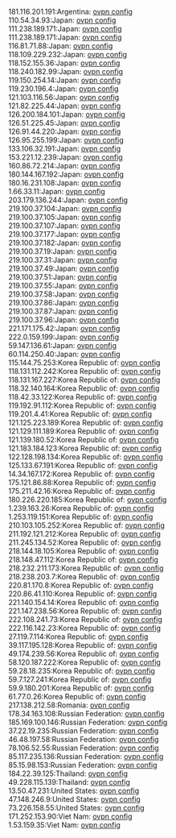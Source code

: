 181.116.201.191:Argentina: [ovpn config](vpn/181_116_201_191.ovpn)  
110.54.34.93:Japan: [ovpn config](vpn/110_54_34_93.ovpn)  
111.238.189.171:Japan: [ovpn config](vpn/111_238_189_171.ovpn)  
111.238.189.171:Japan: [ovpn config](vpn/111_238_189_171.ovpn)  
116.81.71.88:Japan: [ovpn config](vpn/116_81_71_88.ovpn)  
118.109.229.232:Japan: [ovpn config](vpn/118_109_229_232.ovpn)  
118.152.155.36:Japan: [ovpn config](vpn/118_152_155_36.ovpn)  
118.240.182.99:Japan: [ovpn config](vpn/118_240_182_99.ovpn)  
119.150.254.14:Japan: [ovpn config](vpn/119_150_254_14.ovpn)  
119.230.196.4:Japan: [ovpn config](vpn/119_230_196_4.ovpn)  
121.103.116.56:Japan: [ovpn config](vpn/121_103_116_56.ovpn)  
121.82.225.44:Japan: [ovpn config](vpn/121_82_225_44.ovpn)  
126.200.184.101:Japan: [ovpn config](vpn/126_200_184_101.ovpn)  
126.51.225.45:Japan: [ovpn config](vpn/126_51_225_45.ovpn)  
126.91.44.220:Japan: [ovpn config](vpn/126_91_44_220.ovpn)  
126.95.255.199:Japan: [ovpn config](vpn/126_95_255_199.ovpn)  
133.106.32.191:Japan: [ovpn config](vpn/133_106_32_191.ovpn)  
153.221.12.239:Japan: [ovpn config](vpn/153_221_12_239.ovpn)  
160.86.72.214:Japan: [ovpn config](vpn/160_86_72_214.ovpn)  
180.144.167.192:Japan: [ovpn config](vpn/180_144_167_192.ovpn)  
180.16.231.108:Japan: [ovpn config](vpn/180_16_231_108.ovpn)  
1.66.33.11:Japan: [ovpn config](vpn/1_66_33_11.ovpn)  
203.179.136.244:Japan: [ovpn config](vpn/203_179_136_244.ovpn)  
219.100.37.104:Japan: [ovpn config](vpn/219_100_37_104.ovpn)  
219.100.37.105:Japan: [ovpn config](vpn/219_100_37_105.ovpn)  
219.100.37.107:Japan: [ovpn config](vpn/219_100_37_107.ovpn)  
219.100.37.177:Japan: [ovpn config](vpn/219_100_37_177.ovpn)  
219.100.37.182:Japan: [ovpn config](vpn/219_100_37_182.ovpn)  
219.100.37.19:Japan: [ovpn config](vpn/219_100_37_19.ovpn)  
219.100.37.31:Japan: [ovpn config](vpn/219_100_37_31.ovpn)  
219.100.37.49:Japan: [ovpn config](vpn/219_100_37_49.ovpn)  
219.100.37.51:Japan: [ovpn config](vpn/219_100_37_51.ovpn)  
219.100.37.55:Japan: [ovpn config](vpn/219_100_37_55.ovpn)  
219.100.37.58:Japan: [ovpn config](vpn/219_100_37_58.ovpn)  
219.100.37.86:Japan: [ovpn config](vpn/219_100_37_86.ovpn)  
219.100.37.87:Japan: [ovpn config](vpn/219_100_37_87.ovpn)  
219.100.37.96:Japan: [ovpn config](vpn/219_100_37_96.ovpn)  
221.171.175.42:Japan: [ovpn config](vpn/221_171_175_42.ovpn)  
222.0.159.199:Japan: [ovpn config](vpn/222_0_159_199.ovpn)  
59.147.136.61:Japan: [ovpn config](vpn/59_147_136_61.ovpn)  
60.114.250.40:Japan: [ovpn config](vpn/60_114_250_40.ovpn)  
115.144.75.253:Korea Republic of: [ovpn config](vpn/115_144_75_253.ovpn)  
118.131.112.242:Korea Republic of: [ovpn config](vpn/118_131_112_242.ovpn)  
118.131.167.227:Korea Republic of: [ovpn config](vpn/118_131_167_227.ovpn)  
118.32.140.164:Korea Republic of: [ovpn config](vpn/118_32_140_164.ovpn)  
118.42.33.122:Korea Republic of: [ovpn config](vpn/118_42_33_122.ovpn)  
119.192.91.112:Korea Republic of: [ovpn config](vpn/119_192_91_112.ovpn)  
119.201.4.41:Korea Republic of: [ovpn config](vpn/119_201_4_41.ovpn)  
121.125.223.189:Korea Republic of: [ovpn config](vpn/121_125_223_189.ovpn)  
121.129.111.189:Korea Republic of: [ovpn config](vpn/121_129_111_189.ovpn)  
121.139.180.52:Korea Republic of: [ovpn config](vpn/121_139_180_52.ovpn)  
121.183.184.123:Korea Republic of: [ovpn config](vpn/121_183_184_123.ovpn)  
122.128.198.134:Korea Republic of: [ovpn config](vpn/122_128_198_134.ovpn)  
125.133.67.191:Korea Republic of: [ovpn config](vpn/125_133_67_191.ovpn)  
14.34.167.172:Korea Republic of: [ovpn config](vpn/14_34_167_172.ovpn)  
175.121.86.88:Korea Republic of: [ovpn config](vpn/175_121_86_88.ovpn)  
175.211.42.16:Korea Republic of: [ovpn config](vpn/175_211_42_16.ovpn)  
180.226.220.185:Korea Republic of: [ovpn config](vpn/180_226_220_185.ovpn)  
1.239.163.26:Korea Republic of: [ovpn config](vpn/1_239_163_26.ovpn)  
1.253.119.151:Korea Republic of: [ovpn config](vpn/1_253_119_151.ovpn)  
210.103.105.252:Korea Republic of: [ovpn config](vpn/210_103_105_252.ovpn)  
211.192.121.212:Korea Republic of: [ovpn config](vpn/211_192_121_212.ovpn)  
211.245.134.52:Korea Republic of: [ovpn config](vpn/211_245_134_52.ovpn)  
218.144.18.105:Korea Republic of: [ovpn config](vpn/218_144_18_105.ovpn)  
218.148.47.112:Korea Republic of: [ovpn config](vpn/218_148_47_112.ovpn)  
218.232.211.173:Korea Republic of: [ovpn config](vpn/218_232_211_173.ovpn)  
218.238.203.7:Korea Republic of: [ovpn config](vpn/218_238_203_7.ovpn)  
220.81.170.8:Korea Republic of: [ovpn config](vpn/220_81_170_8.ovpn)  
220.86.41.110:Korea Republic of: [ovpn config](vpn/220_86_41_110.ovpn)  
221.140.154.14:Korea Republic of: [ovpn config](vpn/221_140_154_14.ovpn)  
221.147.238.56:Korea Republic of: [ovpn config](vpn/221_147_238_56.ovpn)  
222.108.241.73:Korea Republic of: [ovpn config](vpn/222_108_241_73.ovpn)  
222.116.142.23:Korea Republic of: [ovpn config](vpn/222_116_142_23.ovpn)  
27.119.7.114:Korea Republic of: [ovpn config](vpn/27_119_7_114.ovpn)  
39.117.195.128:Korea Republic of: [ovpn config](vpn/39_117_195_128.ovpn)  
49.174.239.56:Korea Republic of: [ovpn config](vpn/49_174_239_56.ovpn)  
58.120.187.222:Korea Republic of: [ovpn config](vpn/58_120_187_222.ovpn)  
59.28.18.235:Korea Republic of: [ovpn config](vpn/59_28_18_235.ovpn)  
59.7.127.241:Korea Republic of: [ovpn config](vpn/59_7_127_241.ovpn)  
59.9.180.201:Korea Republic of: [ovpn config](vpn/59_9_180_201.ovpn)  
61.77.0.26:Korea Republic of: [ovpn config](vpn/61_77_0_26.ovpn)  
217.138.212.58:Romania: [ovpn config](vpn/217_138_212_58.ovpn)  
178.34.163.108:Russian Federation: [ovpn config](vpn/178_34_163_108.ovpn)  
185.169.100.146:Russian Federation: [ovpn config](vpn/185_169_100_146.ovpn)  
37.22.19.235:Russian Federation: [ovpn config](vpn/37_22_19_235.ovpn)  
46.48.197.58:Russian Federation: [ovpn config](vpn/46_48_197_58.ovpn)  
78.106.52.55:Russian Federation: [ovpn config](vpn/78_106_52_55.ovpn)  
85.117.235.136:Russian Federation: [ovpn config](vpn/85_117_235_136.ovpn)  
85.15.98.153:Russian Federation: [ovpn config](vpn/85_15_98_153.ovpn)  
184.22.39.125:Thailand: [ovpn config](vpn/184_22_39_125.ovpn)  
49.228.115.139:Thailand: [ovpn config](vpn/49_228_115_139.ovpn)  
13.50.47.231:United States: [ovpn config](vpn/13_50_47_231.ovpn)  
47.148.246.9:United States: [ovpn config](vpn/47_148_246_9.ovpn)  
73.226.158.55:United States: [ovpn config](vpn/73_226_158_55.ovpn)  
171.252.153.90:Viet Nam: [ovpn config](vpn/171_252_153_90.ovpn)  
1.53.159.35:Viet Nam: [ovpn config](vpn/1_53_159_35.ovpn)  
